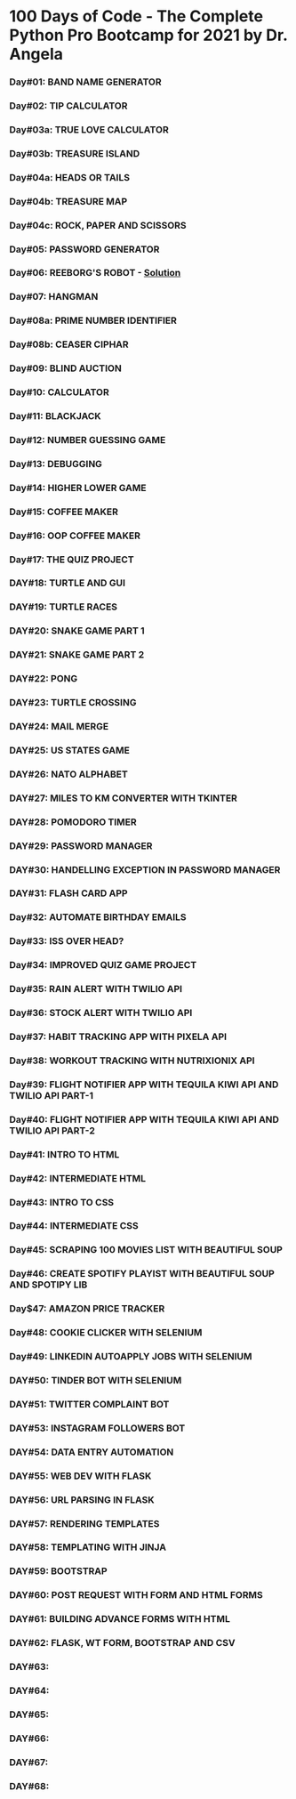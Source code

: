 # 100 Days of Code - The Complete Python Pro Bootcamp for 2021 by Dr. Angela

### Day#01: BAND NAME GENERATOR

### Day#02: TIP CALCULATOR

### Day#03a: TRUE LOVE CALCULATOR

### Day#03b: TREASURE ISLAND

### Day#04a: HEADS OR TAILS

### Day#04b: TREASURE MAP

### Day#04c: ROCK, PAPER AND SCISSORS

### Day#05: PASSWORD GENERATOR

### Day#06: REEBORG'S ROBOT - [Solution](https://reeborg.ca/reeborg.html?lang=en&mode=python&menu=worlds%2Fmenus%2Freeborg_intro_en.json&name=Maze&url=worlds%2Ftutorial_en%2Fmaze1.json)

### Day#07: HANGMAN

### Day#08a: PRIME NUMBER IDENTIFIER

### Day#08b: CEASER CIPHAR

### Day#09: BLIND AUCTION

### Day#10: CALCULATOR

### Day#11: BLACKJACK

### Day#12: NUMBER GUESSING GAME

### Day#13: DEBUGGING

### Day#14: HIGHER LOWER GAME

### Day#15: COFFEE MAKER

### Day#16: OOP COFFEE MAKER

### Day#17: THE QUIZ PROJECT

### DAY#18: TURTLE AND GUI

### DAY#19: TURTLE RACES

### DAY#20: SNAKE GAME PART 1

### DAY#21: SNAKE GAME PART 2

### DAY#22: PONG

### DAY#23: TURTLE CROSSING

### DAY#24: MAIL MERGE

### DAY#25: US STATES GAME

### DAY#26: NATO ALPHABET

### DAY#27: MILES TO KM CONVERTER WITH TKINTER

### DAY#28: POMODORO TIMER

### DAY#29: PASSWORD MANAGER

### DAY#30: HANDELLING EXCEPTION IN PASSWORD MANAGER

### DAY#31: FLASH CARD APP

### Day#32: AUTOMATE BIRTHDAY EMAILS

### Day#33: ISS OVER HEAD?

### Day#34: IMPROVED QUIZ GAME PROJECT

### Day#35: RAIN ALERT WITH TWILIO API

### Day#36: STOCK ALERT WITH TWILIO API

### Day#37: HABIT TRACKING APP WITH PIXELA API

### Day#38: WORKOUT TRACKING WITH NUTRIXIONIX API

### Day#39: FLIGHT NOTIFIER APP WITH TEQUILA KIWI API AND TWILIO API PART-1

### Day#40: FLIGHT NOTIFIER APP WITH TEQUILA KIWI API AND TWILIO API PART-2

### Day#41: INTRO TO HTML

### Day#42: INTERMEDIATE HTML

### Day#43: INTRO TO CSS

### Day#44: INTERMEDIATE CSS

### Day#45: SCRAPING 100 MOVIES LIST WITH BEAUTIFUL SOUP

### Day#46: CREATE SPOTIFY PLAYIST WITH BEAUTIFUL SOUP AND SPOTIPY LIB

### Day$47: AMAZON PRICE TRACKER

### Day#48: COOKIE CLICKER WITH SELENIUM

### Day#49: LINKEDIN AUTOAPPLY JOBS WITH SELENIUM

### DAY#50: TINDER BOT WITH SELENIUM

### DAY#51: TWITTER COMPLAINT BOT

### DAY#53: INSTAGRAM FOLLOWERS BOT

### DAY#54: DATA ENTRY AUTOMATION

### DAY#55: WEB DEV WITH FLASK

### DAY#56: URL PARSING IN FLASK

### DAY#57: RENDERING TEMPLATES

### DAY#58: TEMPLATING WITH JINJA

### DAY#59: BOOTSTRAP

### DAY#60: POST REQUEST WITH FORM AND HTML FORMS

### DAY#61: BUILDING ADVANCE FORMS WITH HTML

### DAY#62: FLASK, WT FORM, BOOTSTRAP AND CSV

### DAY#63:

### DAY#64:

### DAY#65:

### DAY#66:

### DAY#67:

### DAY#68:
